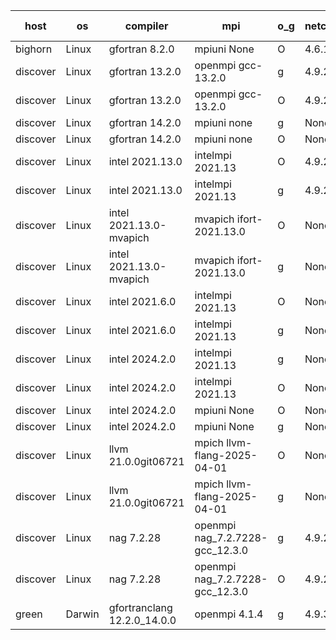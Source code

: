 

| host     | os       | compiler                              | mpi                      | o_g        | netcdf        | build       | u_pass          | u_fail          | s_pass            | s_fail            | e_pass             | e_fail             | nuopc_pass       | nuopc_fail       | artifacts link          |
|----------|----------|---------------------------------------|--------------------------|------------|---------------|-------------|-----------------|-----------------|-------------------|-------------------|--------------------|--------------------|------------------|------------------|-------------------------|
| bighorn | Linux | gfortran 8.2.0 | mpiuni None  | O | 4.6.1  | PASS | 12560 | 0 | 9 | 0 | 42 | 0 | None | None | <a href="https://github.com/esmf-org/esmf-test-artifacts/tree/2b5b4637d8c86fcaaf6ea70ab7b7e54deed34c40/develop/gfortran/8.2.0/O/mpiuni/None" target="_blank">2b5b463</a> | 
| discover | Linux | gfortran 13.2.0 | openmpi gcc-13.2.0  | g | 4.9.2  | PASS | 14229 | 0 | 51 | 0 | 80 | 0 | 57 | 0 | <a href="https://github.com/esmf-org/esmf-test-artifacts/tree/3d67264fd1ae92cd70126249486091901595cb5e/develop/gfortran/13.2.0/g/openmpi/gcc-13.2.0" target="_blank">3d67264</a> | 
| discover | Linux | gfortran 13.2.0 | openmpi gcc-13.2.0  | O | 4.9.2  | PASS | 14229 | 0 | 51 | 0 | 80 | 0 | 57 | 0 | <a href="https://github.com/esmf-org/esmf-test-artifacts/tree/1e1ba5cf25719ea0d26e0f43d8fdebe280ad8059/develop/gfortran/13.2.0/O/openmpi/gcc-13.2.0" target="_blank">1e1ba5c</a> | 
| discover | Linux | gfortran 14.2.0 | mpiuni none  | g | None  | PASS | 12560 | 0 | 9 | 0 | 42 | 0 | None | None | <a href="https://github.com/esmf-org/esmf-test-artifacts/tree/f107399d7da97492cff6fc1e05b36bfceb88936f/develop/gfortran/14.2.0/g/mpiuni/none" target="_blank">f107399</a> | 
| discover | Linux | gfortran 14.2.0 | mpiuni none  | O | None  | PASS | 12560 | 0 | 9 | 0 | 42 | 0 | None | None | <a href="https://github.com/esmf-org/esmf-test-artifacts/tree/e2363f53dcb12ded9a99adfca63fdf597a1a3943/develop/gfortran/14.2.0/O/mpiuni/none" target="_blank">e2363f5</a> | 
| discover | Linux | intel 2021.13.0 | intelmpi 2021.13  | O | 4.9.2  | PASS | 14229 | 0 | 51 | 0 | 80 | 0 | 57 | 0 | <a href="https://github.com/esmf-org/esmf-test-artifacts/tree/93d9c5055760cf3480bff863b7a5fabcba89002a/develop/intel/2021.13.0/O/intelmpi/2021.13" target="_blank">93d9c50</a> | 
| discover | Linux | intel 2021.13.0 | intelmpi 2021.13  | g | 4.9.2  | PASS | 14229 | 0 | 51 | 0 | 80 | 0 | 57 | 0 | <a href="https://github.com/esmf-org/esmf-test-artifacts/tree/00ffa58f016c68473d0c803e0a8a6b1ed72af615/develop/intel/2021.13.0/g/intelmpi/2021.13" target="_blank">00ffa58</a> | 
| discover | Linux | intel 2021.13.0-mvapich | mvapich ifort-2021.13.0  | O | None  | PASS | 14229 | 0 | 51 | 0 | 80 | 0 | 57 | 0 | <a href="https://github.com/esmf-org/esmf-test-artifacts/tree/b2ee57817e63498d7e80699425da1bce30d26b84/develop/intel/2021.13.0-mvapich/O/mvapich/ifort-2021.13.0" target="_blank">b2ee578</a> | 
| discover | Linux | intel 2021.13.0-mvapich | mvapich ifort-2021.13.0  | g | None  | PASS | 14229 | 0 | 51 | 0 | 80 | 0 | 57 | 0 | <a href="https://github.com/esmf-org/esmf-test-artifacts/tree/e591d5f10bcfb8a3d8ad71dc87a23b459b3e78b3/develop/intel/2021.13.0-mvapich/g/mvapich/ifort-2021.13.0" target="_blank">e591d5f</a> | 
| discover | Linux | intel 2021.6.0 | intelmpi 2021.13  | O | None  | PASS | 14229 | 0 | 51 | 0 | 80 | 0 | 57 | 0 | <a href="https://github.com/esmf-org/esmf-test-artifacts/tree/0173c203437896dcb6bf6c3cc3d7667f4b13339a/develop/intel/2021.6.0/O/intelmpi/2021.13" target="_blank">0173c20</a> | 
| discover | Linux | intel 2021.6.0 | intelmpi 2021.13  | g | None  | PASS | 14229 | 0 | 51 | 0 | 80 | 0 | 57 | 0 | <a href="https://github.com/esmf-org/esmf-test-artifacts/tree/8ba94af6445e4c75a0bb60cd3c532bc8cd61a76e/develop/intel/2021.6.0/g/intelmpi/2021.13" target="_blank">8ba94af</a> | 
| discover | Linux | intel 2024.2.0 | intelmpi 2021.13  | g | None  | PASS | 14228 | 1 | 51 | 0 | 80 | 0 | 57 | 0 | <a href="https://github.com/esmf-org/esmf-test-artifacts/tree/d7112c59380d3db41c0a908cd8cad320bd82ba64/develop/intel/2024.2.0/g/intelmpi/2021.13" target="_blank">d7112c5</a> | 
| discover | Linux | intel 2024.2.0 | intelmpi 2021.13  | O | None  | PASS | 14229 | 0 | 51 | 0 | 80 | 0 | 57 | 0 | <a href="https://github.com/esmf-org/esmf-test-artifacts/tree/0585c2b87ab368e1f5f15612e4788c2c89f20ef3/develop/intel/2024.2.0/O/intelmpi/2021.13" target="_blank">0585c2b</a> | 
| discover | Linux | intel 2024.2.0 | mpiuni None  | O | None  | PASS | 12560 | 0 | 9 | 0 | 42 | 0 | None | None | <a href="https://github.com/esmf-org/esmf-test-artifacts/tree/4d09996e17ee9207ae3056dd1ea13c8b14590df1/develop/intel/2024.2.0/O/mpiuni/None" target="_blank">4d09996</a> | 
| discover | Linux | intel 2024.2.0 | mpiuni None  | g | None  | PASS | 12559 | 1 | 9 | 0 | 42 | 0 | None | None | <a href="https://github.com/esmf-org/esmf-test-artifacts/tree/788858257208eb1380ec6262c67c41cc331893fa/develop/intel/2024.2.0/g/mpiuni/None" target="_blank">7888582</a> | 
| discover | Linux | llvm 21.0.0git06721 | mpich llvm-flang-2025-04-01  | O | None  | PASS | 14211 | 18 | 18 | 33 | 75 | 5 | 0 | 57 | <a href="https://github.com/esmf-org/esmf-test-artifacts/tree/51df685274a969a0842a708c51851551379b92e1/develop/llvm/21.0.0git06721/O/mpich/llvm-flang-2025-04-01" target="_blank">51df685</a> | 
| discover | Linux | llvm 21.0.0git06721 | mpich llvm-flang-2025-04-01  | g | None  | PASS | 14211 | 18 | 18 | 33 | 75 | 5 | 0 | 57 | <a href="https://github.com/esmf-org/esmf-test-artifacts/tree/4868ae5d7c45542f075fd9e4f07765eaa94cbd80/develop/llvm/21.0.0git06721/g/mpich/llvm-flang-2025-04-01" target="_blank">4868ae5</a> | 
| discover | Linux | nag 7.2.28 | openmpi nag_7.2.7228-gcc_12.3.0  | g | 4.9.2  | PASS | 14229 | 0 | 51 | 0 | 80 | 0 | 56 | 1 | <a href="https://github.com/esmf-org/esmf-test-artifacts/tree/3cb8f06b988f4187009775e6c9177f43b3874af0/develop/nag/7.2.28/g/openmpi/nag_7.2.7228-gcc_12.3.0" target="_blank">3cb8f06</a> | 
| discover | Linux | nag 7.2.28 | openmpi nag_7.2.7228-gcc_12.3.0  | O | 4.9.2  | PASS | 14229 | 0 | 51 | 0 | 80 | 0 | 56 | 1 | <a href="https://github.com/esmf-org/esmf-test-artifacts/tree/45796906c4f3bb553ce1008d19a2afdd5ebf3639/develop/nag/7.2.28/O/openmpi/nag_7.2.7228-gcc_12.3.0" target="_blank">4579690</a> | 
| green | Darwin | gfortranclang 12.2.0_14.0.0 | openmpi 4.1.4  | g | 4.9.3  | PASS | None | None | None | None | None | None | None | None | <a href="https://github.com/esmf-org/esmf-test-artifacts/tree/6c499063776ff24e40f7e53fcb036ff8e76310f8/develop/gfortranclang/12.2.0_14.0.0/g/openmpi/4.1.4" target="_blank">6c49906</a> | 
